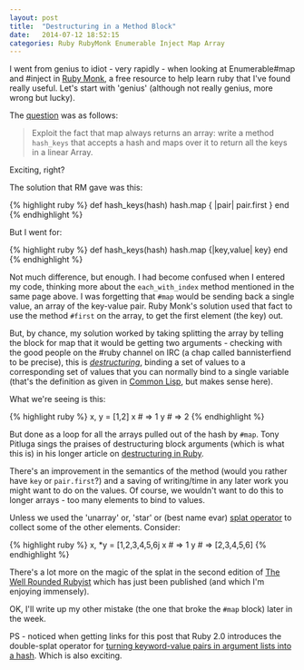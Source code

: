 ```yaml
---
layout: post
title:  "Destructuring in a Method Block"
date:   2014-07-12 18:52:15
categories: Ruby RubyMonk Enumerable Inject Map Array
---
```


I went from genius to idiot - very rapidly - when looking at Enumerable#map and #inject in [Ruby Monk][RubyMonk], a free resource to help learn ruby that I've found
really useful. Let's start with 'genius' (although not really genius, more wrong
but lucky).

The [question][RMHashMap] was as follows:

> Exploit the fact that map always returns an array: write a method `hash_keys`
> that accepts a hash and maps over it to return all the keys in a linear Array.

Exciting, right?

The solution that RM gave was this:

{% highlight ruby %}
def hash_keys(hash)
    hash.map { |pair| pair.first }
end
{% endhighlight %}

But I went for:

{% highlight ruby %}
def hash_keys(hash)
    hash.map {|key,value| key}
end
{% endhighlight %}

Not much difference, but enough. I had become confused when I entered my code,
thinking more about the `each_with_index` method mentioned in the same page
above. I was forgetting that `#map` would be sending back a single value,
an array of the key-value pair. Ruby Monk's solution used that fact to use the
method `#first` on the array, to get the first element (the key) out.

But, by chance, my solution worked by taking splitting the array by telling the
block for map that it would be getting two arguments - checking with the good
people on the #ruby channel on IRC (a chap called bannisterfiend to be precise),
this is [*destructuring*][destructuring], binding a set of values to
a corresponding set of values that you can normally bind to a single variable
(that's the definition as given in [Common Lisp][Lisp], but makes sense here).

What we're seeing is this:

{% highlight ruby %}
x, y = [1,2]
x # => 1
y # => 2
{% endhighlight %}

But done as a loop for all the arrays pulled out of the hash by `#map`. Tony
Pitluga sings the praises of destructuring block arguments (which is what this
is) in his longer article on [destructuring in Ruby][destructuring].

There's an improvement in the semantics of the method (would you rather have
`key` or `pair.first`?) and a saving of writing/time in any later work you might
want to do on the values. Of course, we wouldn't want to do this to longer
arrays - too many elements to bind to values.

Unless we used the 'unarray' or, 'star' or (best name evar) [splat
operator][splat] to collect some of the other elements.
Consider:

{% highlight ruby %}
x, *y = [1,2,3,4,5,6j
x # => 1
y # => [2,3,4,5,6]
{% endhighlight %}

There's a lot more on the magic of the splat in the second edition of [The Well
Rounded Rubyist][WRR] which has just been published (and which I'm enjoying
immensely).

OK, I'll write up my other mistake (the one that broke the `#map` block) later in
the week.

PS - noticed when getting links for this post that Ruby 2.0 introduces the
double-splat operator for [turning keyword-value pairs in argument lists into
a hash][double-splat]. Which is also exciting.

[RubyMonk]: https://rubymonk.com/
[RMHashMap]: https://rubymonk.com/learning/books/4-ruby-primer-ascent/chapters/44-collections/lessons/98-iterate-filtrate-and-transform#solution4313
[destructuring]: http://tony.pitluga.com/2011/08/08/destructuring-with-ruby.html
[Lisp]: http://www.cs.cmu.edu/Groups/AI/html/cltl/clm/node252.html
[splat]: http://endofline.wordpress.com/2011/01/21/the-strange-ruby-splat/
[WRR]: http://www.manning.com/black2/
[double-splat]: http://stackoverflow.com/questions/18289152/what-does-double-splat-operators-do-in-ruby
